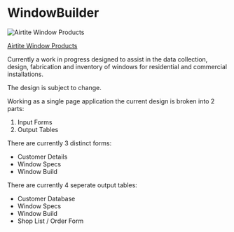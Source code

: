 # WindowBuilder

![Airtite Window Products](https://github.com/FrostyDesigner/WindowBuilder/blob/master/img/logo2.png)

[Airtite Window Products](http://www.airtiteproducts.com/)


Currently a work in progress designed to assist in the data collection, design, fabrication and inventory of windows for residential  and commercial installations.

The design is subject to change.

Working as a single page application the current design is broken into 2 parts:
1. Input Forms
2. Output Tables

There are currently 3 distinct forms:
- Customer Details
- Window Specs
- Window Build

There are currently 4 seperate output tables:
- Customer Database
- Window Specs
- Window Build
- Shop List / Order Form
